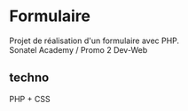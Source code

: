 # Formulaire
Projet de réalisation d'un formulaire avec PHP.<br>
Sonatel Academy / Promo 2 Dev-Web

## techno
PHP + CSS
